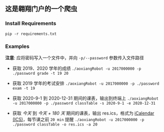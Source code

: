 ## 这是翱翔门户的一个爬虫


### Install Requirements

`pip -r requirements.txt`

### Examples

**注意**: 应将密码写入一个文件中，并向 `-p/--password` 参数传入文件路径

- 获取 2019、2020 学年的成绩
  `./aoxiangRobot -u 2017000000 -p ./password grade -t 19 20`

- 获取 2019 学年的考试安排
  `./aoxiangRobot -u 2017000000 -p ./password exam -t 19`

- 获取 2020-9-1 到 2020-12-31 期间的课表，输出到终端上
  `./aoxiangRobot -u 2017000000 -p ./password classTable -s 2020-9-1 -e 2020-12-31`

- 获取 *今天* 到 *今天 + 180 天* 期间的课表，输出 res.ics，格式为 [iCalendar (ICS)](https://zh.wikipedia.org/wiki/ICalendar)，每节课之前 `20 min` 提醒
  `./aoxiangRobot -u 2017000000 -p ./password classTable -o res.ics -a 20`

